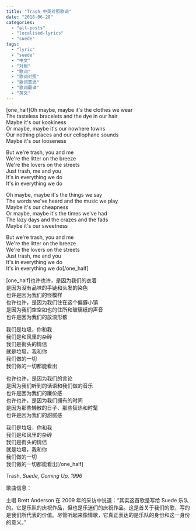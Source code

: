 ```yaml
---
title: "Trash 中英对照歌词"
date: "2018-06-28"
categories: 
  - "all-posts"
  - "localised-lyrics"
  - "suede"
tags: 
  - "lyric"
  - "suede"
  - "中文"
  - "对照"
  - "歌词"
  - "歌词对照"
  - "歌词意思"
  - "歌词翻译"
  - "英文"
---
```


\[one\_half\]Oh maybe, maybe it's the clothes we wear  
The tasteless bracelets and the dye in our hair  
Maybe it's our kookiness  
Or maybe, maybe it's our nowhere towns  
Our nothing places and our cellophane sounds  
Maybe it's our looseness

But we're trash, you and me  
We're the litter on the breeze  
We're the lovers on the streets  
Just trash, me and you  
It's in everything we do  
It's in everything we do

Oh maybe, maybe it's the things we say  
The words we've heard and the music we play  
Maybe it's our cheapness  
Or maybe, maybe it's the times we've had  
The lazy days and the crazes and the fads  
Maybe it's our sweetness

But we're trash, you and me  
We're the litter on the breeze  
We're the lovers on the streets  
Just trash, me and you  
It's in everything we do  
It's in everything we do\[/one\_half\]

\[one\_half\]也许也许，是因为我们的衣着  
是因为没有品味的手链和头发的染色  
也许是因为我们的怪模样  
也许也许，是因为我们住在这个偏僻小镇  
是因为我们空空如也的住所和玻璃纸的声音  
也许是因为我们的放浪形骸

我们是垃圾，你和我  
我们是和风里的杂碎  
我们是街头的情侣  
就是垃圾，我和你  
我们做的一切  
我们做的一切都能看出

也许也许，是因为我们的言论  
是因为我们听到的话语和我们做的音乐  
也许是因为我们的廉价感  
也许也许，是因为我们拥有的时间  
是因为那些懒散的日子、那些狂热和时髦  
也许是因为我们的甜腻感

我们是垃圾，你和我  
我们是和风里的杂碎  
我们是街头的情侣  
就是垃圾，我和你  
我们做的一切  
我们做的一切都能看出\[/one\_half\]

Trash, _Suede, Coming Up, 1996_

歌曲信息：

主唱 Brett Anderson 在 2009 年的采访中说道：“其实这首歌是写给 Suede 乐队的。它是乐队的庆祝作品，但也是乐迷们的庆祝作品。这是首关于我们的歌，写的是我们所代表的价值。尽管听起来像情歌，它真正表达的是乐队的身份和这一身份的意义。”
